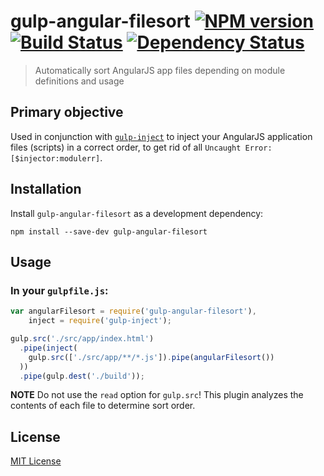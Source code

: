 # gulp-angular-filesort [![NPM version][npm-image]][npm-url] [![Build Status][travis-image]][travis-url] [![Dependency Status][depstat-image]][depstat-url]

> Automatically sort AngularJS app files depending on module definitions and usage

## Primary objective

Used in conjunction with [`gulp-inject`](https://www.npmjs.org/package/gulp-inject) to inject your AngularJS application files (scripts) in a correct order, to get rid of all `Uncaught Error: [$injector:modulerr]`.

## Installation

Install `gulp-angular-filesort` as a development dependency:

```shell
npm install --save-dev gulp-angular-filesort
```

## Usage

### In your `gulpfile.js`:

```javascript
var angularFilesort = require('gulp-angular-filesort'),
    inject = require('gulp-inject');

gulp.src('./src/app/index.html')
  .pipe(inject(
    gulp.src(['./src/app/**/*.js']).pipe(angularFilesort())
  ))
  .pipe(gulp.dest('./build'));
```

**NOTE** Do not use the `read` option for `gulp.src`! This plugin analyzes the contents of each file to determine sort order.

## License

[MIT License](http://en.wikipedia.org/wiki/MIT_License)

[npm-url]: https://npmjs.org/package/gulp-angular-filesort
[npm-image]: https://badge.fury.io/js/gulp-angular-filesort.png

[travis-url]: http://travis-ci.org/klei/gulp-angular-filesort
[travis-image]: https://secure.travis-ci.org/klei/gulp-angular-filesort.png?branch=master

[depstat-url]: https://david-dm.org/klei/gulp-angular-filesort
[depstat-image]: https://david-dm.org/klei/gulp-angular-filesort.png
